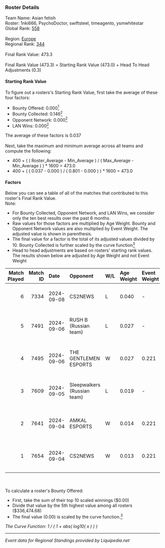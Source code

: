 ### Roster Details<br />
Team Name: Asian fetish<br />
Roster: 1nki666, PsychoDoctor, swiftsteel, timeagento, ysmwhitestar<br />
Global Rank: [558](../standings_global.md)<br />
<br />
Region: [Europe]( ../standings_europe.md)<br />
Regional Rank: [344]( ../standings_europe.md)<br />
<br />
Final Rank Value:  473.3<br />
<br />
Final Rank Value (473.3) = Starting Rank Value (473.0) + Head To Head Adjustments (0.3)<br />

#### Starting Rank Value<br />
To figure out a rosters's Starting Rank Value, first take the average of these four factors:<br />
- Bounty Offered: 0.000[<sup>1</sup>](#table2)
- Bounty Collected: 0.146[<sup>2</sup>](#table1)
- Opponent Network: 0.000[<sup>2</sup>](#table1)
- LAN Wins: 0.000[<sup>2</sup>](#table1)

The average of these factors is 0.037<br />
<br />
Next, take the maximum and minimum average across all teams and compute the following:<br />
- 400 + ( ( Roster_Average - Min_Average ) / ( Max_Average - Min_Average ) ) * 1600 = 473.0
- 400 + ( ( 0.037 - 0.000 ) / ( 0.801 - 0.000 ) ) * 1600 = 473.0


#### Factors<br />
Below you can see a table of all of the matches that contributed to this roster's Final Rank Value.<br />
Note:<br />

- For Bounty Collected, Opponent Network, and LAN Wins, we consider only the ten best results over the past 6 months.
- Raw values for those factors are multiplied by Age Weight. Bounty and Opponent Network values are also multiplied by Event Weight. The adjusted value is shown in parenthesis.
- The final value for a factor is the total of its adjusted values divided by 10. Bounty Collected is further scaled by the curve function[<sup>3</sup>](#curveFunction)
- Head to head adjustments are based on rosters' starting rank values. The results shown below are adjusted by Age Weight and not Event Weight
<span id="table1"></span><br />


| Match Played | Match ID | Date       | Opponent                    | W/L | Age Weight | Event Weight | Bounty Collected | Opponent Network | LAN Wins  | H2H Adj. | Roster                                                      |
| -: | -: | :- | :- | :- | :- | :- | :- | :- | :- | -: | :- |
|            6 |     7334 | 2024-09-08 | CS2NEWS                     | L   | 0.040      | -            | -                | -                | -         |    -0.49 | lkeyy, nitzie, swiftsteel, timeagento, ysmwhitestar         |
|            5 |     7491 | 2024-09-06 | RUSH B (Russian team)       | L   | 0.027      | -            | -                | -                | -         |    -0.07 | 1nki666, PsychoDoctor, swiftsteel, timeagento, ysmwhitestar |
|            4 |     7495 | 2024-09-06 | THE GENTLEMEN ESPORTS       | W   | 0.027      | 0.221        | 0.001 (0.000)    | 0.269 (0.002)    | 0 (0.000) |     0.64 | 1nki666, PsychoDoctor, swiftsteel, timeagento, ysmwhitestar |
|            3 |     7609 | 2024-09-05 | Sleepwalkers (Russian team) | L   | 0.019      | -            | -                | -                | -         |    -0.35 | 1nki666, giyuki, PsychoDoctor, timeagento, ysmwhitestar     |
|            2 |     7641 | 2024-09-04 | AMKAL ESPORTS               | W   | 0.014      | 0.221        | 0.002 (0.000)    | 0.681 (0.002)    | 0 (0.000) |     0.36 | 1nki666, giyuki, PsychoDoctor, timeagento, ysmwhitestar     |
|            1 |     7654 | 2024-09-04 | CS2NEWS                     | W   | 0.013      | 0.221        | 0.000 (0.000)    | 0.014 (0.000)    | 0 (0.000) |     0.25 | 1nki666, giyuki, PsychoDoctor, timeagento, ysmwhitestar     |

<br />
<span id="table2"></span><br />
To calculate a roster's Bounty Offered:<br />

- First, take the sum of their top 10 scaled winnings ($0.00)
- Divide that value by the 5th highest value among all rosters ($336,474.68)
- The final value (0.00) is scaled by the curve function.[<sup>3</sup>](#curveFunction)

<span id="curveFunction"></span>_The Curve Function: 1 / ( 1 + abs( log10( x ) ) )_<br />

---
_Event data for Regional Standings provided by Liquipedia.net_<br />
